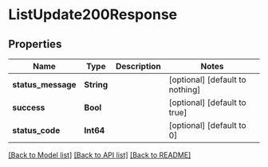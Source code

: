 # ListUpdate200Response


## Properties
Name | Type | Description | Notes
------------ | ------------- | ------------- | -------------
**status_message** | **String** |  | [optional] [default to nothing]
**success** | **Bool** |  | [optional] [default to true]
**status_code** | **Int64** |  | [optional] [default to 0]


[[Back to Model list]](../README.md#models) [[Back to API list]](../README.md#api-endpoints) [[Back to README]](../README.md)


